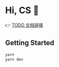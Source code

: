 # Hi, CS 👋

👉 [TODO 文档链接](https://xingzhi-automata.github.io/HiCS)

## Getting Started

```sh
yarn
yarn dev
```
